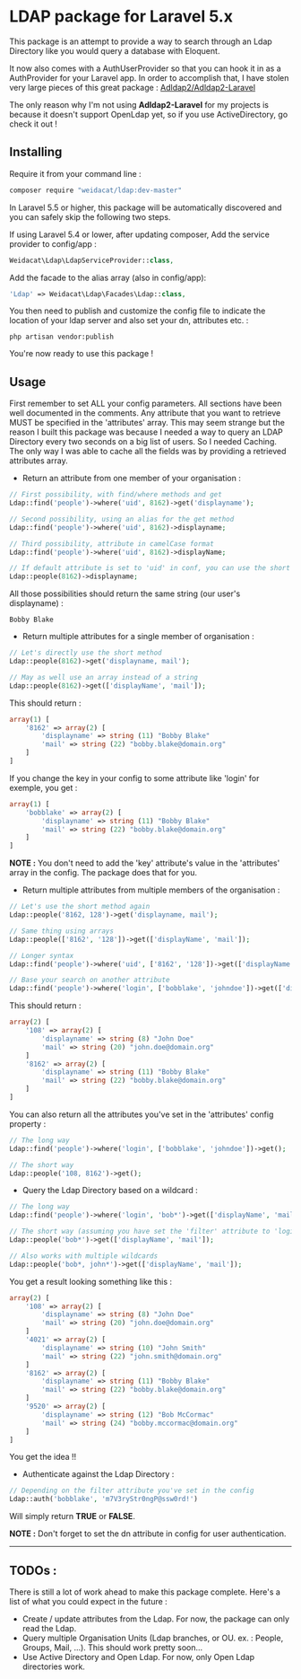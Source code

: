 LDAP package for Laravel 5.x
============================

This package is an attempt to provide a way to search through an Ldap Directory like you would query a database with Eloquent.

It now also comes with a AuthUserProvider so that you can hook it in as a AuthProvider for your Laravel app. In order to accomplish that, I have stolen very large pieces of this great package :
[Adldap2/Adldap2-Laravel](https://github.com/Adldap2/Adldap2-Laravel/)

The only reason why I'm not using **Adldap2-Laravel** for my projects is because it doesn't support OpenLdap yet, so if you use ActiveDirectory, go check it out !



Installing
----------
Require it from your command line :

```bash
composer require "weidacat/ldap:dev-master"
```

In Laravel 5.5 or higher, this package will be automatically discovered and you can safely skip the following two steps.

If using Laravel 5.4 or lower, after updating composer, Add the service provider to config/app :

```php
Weidacat\Ldap\LdapServiceProvider::class,
```

Add the facade to the alias array (also in config/app):

```php
'Ldap' => Weidacat\Ldap\Facades\Ldap::class,
```

You then need to publish and customize the config file to indicate the location of your ldap server and also set your dn, attributes etc. :

```
php artisan vendor:publish
```

You're now ready to use this package !

Usage
-----
First remember to set ALL your config parameters. All sections have been well documented in the comments.
Any attribute that you want to retrieve MUST be specified in the 'attributes' array. This may seem strange but the reason I built this package was because I needed a way to query an LDAP Directory every two seconds on a big list of users. So I needed Caching. The only way I was able to cache all the fields was by providing a retrieved attributes array.

- Return an attribute from one member of your organisation :
```php
// First possibility, with find/where methods and get
Ldap::find('people')->where('uid', 8162)->get('displayname');

// Second possibility, using an alias for the get method
Ldap::find('people')->where('uid', 8162)->displayname;

// Third possibility, attribute in camelCase format
Ldap::find('people')->where('uid', 8162)->displayName;

// If default attribute is set to 'uid' in conf, you can use the short method
Ldap::people(8162)->displayname;
```
All those possibilities should return the same string (our user's displayname) :
```
Bobby Blake
```

- Return multiple attributes for a single member of organisation :
```php
// Let's directly use the short method
Ldap::people(8162)->get('displayname, mail');

// May as well use an array instead of a string
Ldap::people(8162)->get(['displayName', 'mail']);
```
This should return :
```php
array(1) [
    '8162' => array(2) [
        'displayname' => string (11) "Bobby Blake"
        'mail' => string (22) "bobby.blake@domain.org"
    ]
]
```
If you change the key in your config to some attribute like 'login' for exemple, you get :
```php
array(1) [
    'bobblake' => array(2) [
        'displayname' => string (11) "Bobby Blake"
        'mail' => string (22) "bobby.blake@domain.org"
    ]
]
```
**NOTE :** You don't need to add the 'key' attribute's value in the 'attributes' array in the config. The package does that for you.

- Return multiple attributes from multiple members of the organisation :
```php
// Let's use the short method again
Ldap::people('8162, 128')->get('displayname, mail');

// Same thing using arrays
Ldap::people(['8162', '128'])->get(['displayName', 'mail']);

// Longer syntax
Ldap::find('people')->where('uid', ['8162', '128'])->get(['displayName', 'mail']);

// Base your search on another attribute
Ldap::find('people')->where('login', ['bobblake', 'johndoe'])->get(['displayName', 'mail']);
```
This should return :
```php
array(2) [
    '108' => array(2) [
        'displayname' => string (8) "John Doe"
        'mail' => string (20) "john.doe@domain.org"
    ]
    '8162' => array(2) [
        'displayname' => string (11) "Bobby Blake"
        'mail' => string (22) "bobby.blake@domain.org"
    ]
]
```

You can also return all the attributes you've set in the 'attributes' config property :
```php
// The long way
Ldap::find('people')->where('login', ['bobblake', 'johndoe'])->get();

// The short way
Ldap::people('108, 8162')->get();
```

- Query the Ldap Directory based on a wildcard :
```php
// The long way
Ldap::find('people')->where('login', 'bob*')->get(['displayName', 'mail']);

// The short way (assuming you have set the 'filter' attribute to 'login' in config)
Ldap::people('bob*')->get(['displayName', 'mail']);

// Also works with multiple wildcards
Ldap::people('bob*, john*')->get(['displayName', 'mail']);
```
You get a result looking something like this :
```php
array(2) [
    '108' => array(2) [
        'displayname' => string (8) "John Doe"
        'mail' => string (20) "john.doe@domain.org"
    ]
    '4021' => array(2) [
        'displayname' => string (10) "John Smith"
        'mail' => string (22) "john.smith@domain.org"
    ]
    '8162' => array(2) [
        'displayname' => string (11) "Bobby Blake"
        'mail' => string (22) "bobby.blake@domain.org"
    ]
    '9520' => array(2) [
        'displayname' => string (12) "Bob McCormac"
        'mail' => string (24) "bobby.mccormac@domain.org"
    ]
]
```
You get the idea !!

- Authenticate against the Ldap Directory :
```php
// Depending on the filter attribute you've set in the config
Ldap::auth('bobblake', 'm7V3ryStr0ngP@ssw0rd!')
```
Will simply return **TRUE** or **FALSE**.

**NOTE :** Don't forget to set the dn attribute in config for user authentication.
___
TODOs :
-------

There is still a lot of work ahead to make this package complete. Here's a list of what you could expect in the future :

- Create / update attributes from the Ldap. For now, the package can only read the Ldap.
- Query multiple Organisation Units (Ldap branches, or OU. ex. : People, Groups, Mail, ...). This should work pretty soon...
- Use Active Directory and Open Ldap. For now, only Open Ldap directories work.
